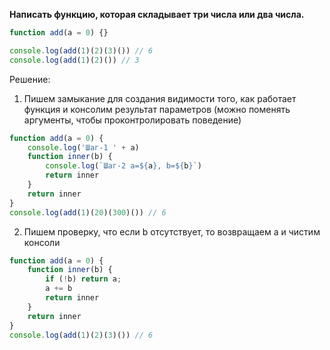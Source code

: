 **Написать функцию, которая складывает три числа или два числа.**

```javascript
function add(a = 0) {} 

console.log(add(1)(2)(3)()) // 6 
console.log(add(1)(2)()) // 3
```

Решение: 
1. Пишем замыкание для создания видимости того, как работает функция и консолим результат параметров (можно поменять аргументы, чтобы проконтролировать поведение)
```javascript
function add(a = 0) {
	console.log('Шаг-1 ' + a)
	function inner(b) {
		console.log(`Шаг-2 a=${a}, b=${b}`)
		return inner
	}
	return inner
}
console.log(add(1)(20)(300)()) // 6 
```

2. Пишем проверку, что если b отсутствует, то возвращаем a и чистим консоли
```javascript
function add(a = 0) {
	function inner(b) {
		if (!b) return a;
		a += b
		return inner
	}
	return inner
}
console.log(add(1)(2)(3)()) // 6 
```